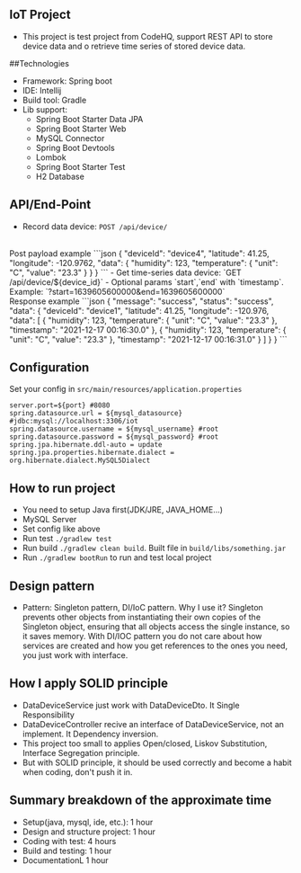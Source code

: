 ## IoT Project
- This project is test project from CodeHQ, support REST API
to store device data and o retrieve time series of stored
device data.

##Technologies
- Framework: Spring boot
- IDE: Intellij
- Build tool: Gradle
- Lib support: 
    + Spring Boot Starter Data JPA
    + Spring Boot Starter Web
    + MySQL Connector
    + Spring Boot Devtools
    + Lombok
    + Spring Boot Starter Test
    + H2 Database

## API/End-Point
- Record data device: `POST /api/device/`
<br />
Post payload example
```json
{
  "deviceId": "device4",
  "latitude": 41.25,
  "longitude": -120.9762,
  "data": {
    "humidity": 123,
    "temperature": {
      "unit": "C",
      "value": "23.3"
    }
  }
}
```
- Get time-series data device: `GET /api/device/${device_id}`
- Optional params `start`,`end` with `timestamp`. Example: `?start=1639605600000&end=1639605600000`
<br />
Response example
```json
{
    "message": "success",
    "status": "success",
    "data": {
        "deviceId": "device1",
        "latitude": 41.25,
        "longitude": -120.976,
        "data": [
            {
                "humidity": 123,
                "temperature": {
                    "unit": "C",
                    "value": "23.3"
                },
                "timestamp": "2021-12-17 00:16:30.0"
            },
            {
                "humidity": 123,
                "temperature": {
                    "unit": "C",
                    "value": "23.3"
                },
                "timestamp": "2021-12-17 00:16:31.0"
            }
        ]
    }
}
```

## Configuration
Set your config in `src/main/resources/application.properties`

```properties
server.port=${port} #8080
spring.datasource.url = ${mysql_datasource} #jdbc:mysql://localhost:3306/iot
spring.datasource.username = ${mysql_username} #root
spring.datasource.password = ${mysql_password} #root
spring.jpa.hibernate.ddl-auto = update
spring.jpa.properties.hibernate.dialect = org.hibernate.dialect.MySQL5Dialect
```

## How to run project
- You need to setup Java first(JDK/JRE, JAVA_HOME...)
- MySQL Server
- Set config like above
- Run test `./gradlew test`
- Run build `./gradlew clean build`. Built file in `build/libs/something.jar`
- Run `./gradlew bootRun` to run and test local project

## Design pattern
- Pattern: Singleton pattern, DI/IoC pattern. 
Why I use it? Singleton prevents other objects from instantiating 
their own copies of the Singleton object, ensuring that all objects 
access the single instance, so it saves memory. With DI/IOC pattern
you do not care about how services are created and how you get references 
to the ones you need, you just work with interface.

## How I apply SOLID principle
- DataDeviceService just work with DataDeviceDto. It Single Responsibility
- DataDeviceController recive an interface of DataDeviceService, not an implement.
  It Dependency inversion.
- This project too small to applies Open/closed, Liskov Substitution, Interface Segregation principle.
- But with SOLID principle, it should be used correctly and become a habit when coding,
don't push it in.

## Summary breakdown of the approximate time
- Setup(java, mysql, ide, etc.): 1 hour
- Design and structure project: 1 hour
- Coding with test: 4 hours
- Build and testing: 1 hour
- DocumentationL 1 hour

